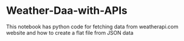 # Weather-Daa-with-APIs
This notebook has python code for fetching data from weatherapi.com website and how to create a flat file from JSON data
